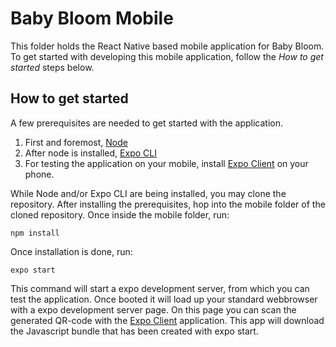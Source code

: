 # Baby Bloom Mobile

This folder holds the React Native based mobile application for Baby Bloom. To get started with developing this mobile application, follow the *How to get started* steps below.

## How to get started

A  few prerequisites are needed to get started with the application.

1. First and foremost, [Node](https://nodejs.org/en/)
2. After node is installed, [Expo CLI](https://docs.expo.io/versions/latest/workflow/expo-cli/)
3. For testing the application on your mobile, install [Expo Client](https://expo.io/tools#client) on your phone.

While Node and/or Expo CLI are being installed, you may clone the repository. After installing the prerequisites, hop into the mobile folder of the cloned repository. Once inside the mobile folder, run:

``` npm install ```

Once installation is done, run:

``` expo start ```

This command will start a expo development server, from which you can test the application. Once booted it will load up your standard webbrowser with a expo development server page. On this page you can scan the generated QR-code with the  [Expo Client](https://expo.io/tools#client) application. This app will download the Javascript bundle that has been created with expo start.